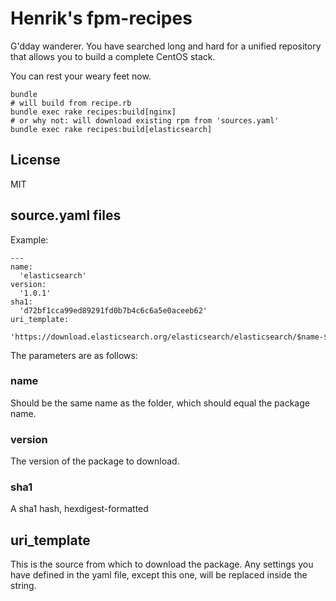 # Henrik's fpm-recipes

G'dday wanderer. You have searched long and hard for a unified repository that
allows you to build a complete CentOS stack.

You can rest your weary feet now.

```
bundle
# will build from recipe.rb
bundle exec rake recipes:build[nginx] 
# or why not: will download existing rpm from 'sources.yaml'
bundle exec rake recipes:build[elasticsearch]
```

## License

MIT

## source.yaml files

Example:

```
---
name:
  'elasticsearch'
version:
  '1.0.1'
sha1:
  'd72bf1cca99ed89291fd0b7b4c6c6a5e0aceeb62'
uri_template:
  'https://download.elasticsearch.org/elasticsearch/elasticsearch/$name-$version.noarch.rpm'
```

The parameters are as follows:

### name

Should be the same name as the folder, which should equal the package name.

### version

The version of the package to download.

### sha1

A sha1 hash, hexdigest-formatted

## uri_template

This is the source from which to download the package. Any settings you have
defined in the yaml file, except this one, will be replaced inside the string.
